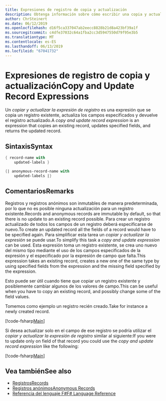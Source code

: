 ```yaml
---
title: Expresiones de registro de copia y actualización
description: Obtenga información sobre cómo escribir una copia y actualización de expresión' ' que copia un registro existente o registro anónimo, las actualizaciones de especifica los campos y devuelve el registro actualizado o registro anónimo.
author: ChrSteinert
ms.date: 06/12/2019
ms.openlocfilehash: d16f5ca337047ab2eecc8828b21d8a423bf39a1f
ms.sourcegitcommit: c4dfe37032c64a1fba2cc3d5947550d79f95e3b5
ms.translationtype: MT
ms.contentlocale: es-ES
ms.lasthandoff: 06/13/2019
ms.locfileid: "67041732"
---
```

# <a name="copy-and-update-record-expressions"></a><span data-ttu-id="9dcaf-103">Expresiones de registro de copia y actualización</span><span class="sxs-lookup"><span data-stu-id="9dcaf-103">Copy and Update Record Expressions</span></span>

<span data-ttu-id="9dcaf-104">Un *copiar y actualizar la expresión de registro* es una expresión que se copia un registro existente, actualiza los campos especificados y devuelve el registro actualizado.</span><span class="sxs-lookup"><span data-stu-id="9dcaf-104">A *copy and update record expression* is an expression that copies an existing record, updates specified fields, and returns the updated record.</span></span>

## <a name="syntax"></a><span data-ttu-id="9dcaf-105">Sintaxis</span><span class="sxs-lookup"><span data-stu-id="9dcaf-105">Syntax</span></span>

```fsharp
{ record-name with
    updated-labels }

{| anonymous-record-name with
    updated-labels |}
```

## <a name="remarks"></a><span data-ttu-id="9dcaf-106">Comentarios</span><span class="sxs-lookup"><span data-stu-id="9dcaf-106">Remarks</span></span>

<span data-ttu-id="9dcaf-107">Registros y registros anónimos son inmutables de manera predeterminada, por lo que no es posible ninguna actualización para un registro existente.</span><span class="sxs-lookup"><span data-stu-id="9dcaf-107">Records and anonymous records are immutable by default, so that there is no update to an existing record possible.</span></span> <span data-ttu-id="9dcaf-108">Para crear un registro actualizado de todos los campos de un registro deberá especificarse de nuevo.</span><span class="sxs-lookup"><span data-stu-id="9dcaf-108">To create an updated record all the fields of a record would have to be specified again.</span></span> <span data-ttu-id="9dcaf-109">Para simplificar esta tarea un *copiar y actualizar la expresión* se puede usar.</span><span class="sxs-lookup"><span data-stu-id="9dcaf-109">To simplify this task a *copy and update expression* can be used.</span></span> <span data-ttu-id="9dcaf-110">Esta expresión toma un registro existente, se crea uno nuevo del mismo tipo mediante el uso de los campos especificados de la expresión y el especificado por la expresión de campo que falta.</span><span class="sxs-lookup"><span data-stu-id="9dcaf-110">This expression takes an existing record, creates a new one of the same type by using specified fields from the expression and the missing field specified by the expression.</span></span>

<span data-ttu-id="9dcaf-111">Esto puede ser útil cuando tiene que copiar un registro existente y posiblemente cambiar algunos de los valores de campo.</span><span class="sxs-lookup"><span data-stu-id="9dcaf-111">This can be useful when you have to copy an existing record, and possibly change some of the field values.</span></span>

<span data-ttu-id="9dcaf-112">Tomemos como ejemplo un registro recién creado.</span><span class="sxs-lookup"><span data-stu-id="9dcaf-112">Take for instance a newly created record.</span></span>

[!code-fsharp[Main](../../../samples/snippets/fsharp/lang-ref-1/snippet1905.fs)]

<span data-ttu-id="9dcaf-113">Si desea actualizar solo en el campo de ese registro se podría utilizar el *copiar y actualizar la expresión de registro* similar al siguiente:</span><span class="sxs-lookup"><span data-stu-id="9dcaf-113">If you were to update only on field of that record you could use the *copy and update record expression* like the following:</span></span>

[!code-fsharp[Main](../../../samples/snippets/fsharp/lang-ref-1/snippet1906.fs)]

## <a name="see-also"></a><span data-ttu-id="9dcaf-114">Vea también</span><span class="sxs-lookup"><span data-stu-id="9dcaf-114">See also</span></span>

- [<span data-ttu-id="9dcaf-115">Registros</span><span class="sxs-lookup"><span data-stu-id="9dcaf-115">Records</span></span>](records.md)
- [<span data-ttu-id="9dcaf-116">Registros anónimos</span><span class="sxs-lookup"><span data-stu-id="9dcaf-116">Anonymous Records</span></span>](anonymous-records.md)
- [<span data-ttu-id="9dcaf-117">Referencia del lenguaje F#</span><span class="sxs-lookup"><span data-stu-id="9dcaf-117">F# Language Reference</span></span>](index.md)
